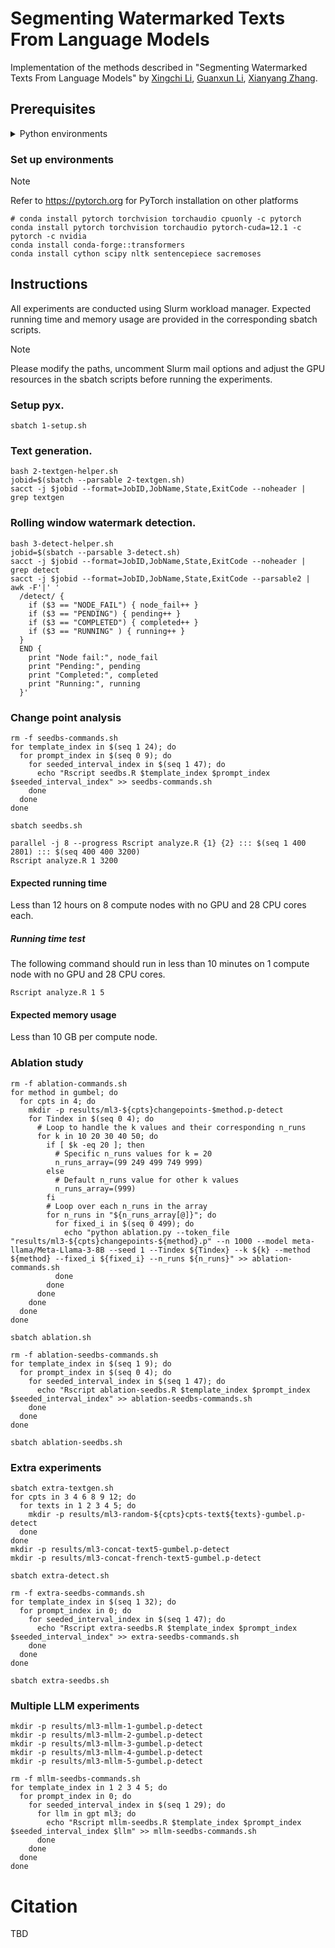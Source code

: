 # Segmenting Watermarked Texts From Language Models

Implementation of the methods described in "Segmenting Watermarked Texts From Language Models" by [Xingchi Li](https://xingchi.li), [Guanxun Li](https://guanxun.li), [Xianyang Zhang](https://zhangxiany-tamu.github.io).

## Prerequisites

<details closed>
<summary>Python environments</summary>

-   Cython==3.0.10
-   datasets==2.19.1
-   huggingface_hub==0.23.0
-   nltk==3.8.1
-   numpy==1.26.4
-   sacremoses==0.0.53
-   scipy==1.13.0
-   sentencepiece==0.2.0
-   tokenizers==0.19.1
-   torch==2.3.0.post100
-   torchaudio==2.3.0
-   torchvision==0.18.0
-   tqdm==4.66.4
-   transformers==4.40.2

</details>

### Set up environments

> [!NOTE]
> Refer to https://pytorch.org for PyTorch installation on other platforms

```shell
# conda install pytorch torchvision torchaudio cpuonly -c pytorch
conda install pytorch torchvision torchaudio pytorch-cuda=12.1 -c pytorch -c nvidia
conda install conda-forge::transformers
conda install cython scipy nltk sentencepiece sacremoses
```

## Instructions

All experiments are conducted using Slurm workload manager. Expected running
time and memory usage are provided in the corresponding sbatch scripts.

> [!NOTE]
> Please modify the paths, uncomment Slurm mail options and adjust the GPU
> resources in the sbatch scripts before running the experiments.

### Setup pyx.

```shell
sbatch 1-setup.sh
```

### Text generation.

```shell
bash 2-textgen-helper.sh
jobid=$(sbatch --parsable 2-textgen.sh)
sacct -j $jobid --format=JobID,JobName,State,ExitCode --noheader | grep textgen
```

### Rolling window watermark detection.

```shell
bash 3-detect-helper.sh
jobid=$(sbatch --parsable 3-detect.sh)
sacct -j $jobid --format=JobID,JobName,State,ExitCode --noheader | grep detect
sacct -j $jobid --format=JobID,JobName,State,ExitCode --parsable2 | awk -F'|' '
  /detect/ {
    if ($3 == "NODE_FAIL") { node_fail++ }
    if ($3 == "PENDING") { pending++ }
    if ($3 == "COMPLETED") { completed++ }
    if ($3 == "RUNNING" ) { running++ }
  }
  END {
    print "Node fail:", node_fail
    print "Pending:", pending
    print "Completed:", completed
    print "Running:", running
  }'
```

### Change point analysis

```shell
rm -f seedbs-commands.sh
for template_index in $(seq 1 24); do
  for prompt_index in $(seq 0 9); do
    for seeded_interval_index in $(seq 1 47); do
      echo "Rscript seedbs.R $template_index $prompt_index $seeded_interval_index" >> seedbs-commands.sh
    done
  done
done

sbatch seedbs.sh
```

```shell
parallel -j 8 --progress Rscript analyze.R {1} {2} ::: $(seq 1 400 2801) ::: $(seq 400 400 3200)
Rscript analyze.R 1 3200
```

#### Expected running time

Less than 12 hours on 8 compute nodes with no GPU and 28 CPU cores each.

##### Running time test

The following command should run in less than 10 minutes on 1 compute node
with no GPU and 28 CPU cores.

```shell
Rscript analyze.R 1 5
```

#### Expected memory usage

Less than 10 GB per compute node.

### Ablation study

```shell
rm -f ablation-commands.sh
for method in gumbel; do
  for cpts in 4; do
    mkdir -p results/ml3-${cpts}changepoints-$method.p-detect
    for Tindex in $(seq 0 4); do
      # Loop to handle the k values and their corresponding n_runs
      for k in 10 20 30 40 50; do
        if [ $k -eq 20 ]; then
          # Specific n_runs values for k = 20
          n_runs_array=(99 249 499 749 999)
        else
          # Default n_runs value for other k values
          n_runs_array=(999)
        fi
        # Loop over each n_runs in the array
        for n_runs in "${n_runs_array[@]}"; do
          for fixed_i in $(seq 0 499); do
            echo "python ablation.py --token_file "results/ml3-${cpts}changepoints-${method}.p" --n 1000 --model meta-llama/Meta-Llama-3-8B --seed 1 --Tindex ${Tindex} --k ${k} --method ${method} --fixed_i ${fixed_i} --n_runs ${n_runs}" >> ablation-commands.sh
          done
        done
      done
    done
  done
done

sbatch ablation.sh

rm -f ablation-seedbs-commands.sh
for template_index in $(seq 1 9); do
  for prompt_index in $(seq 0 4); do
    for seeded_interval_index in $(seq 1 47); do
      echo "Rscript ablation-seedbs.R $template_index $prompt_index $seeded_interval_index" >> ablation-seedbs-commands.sh
    done
  done
done

sbatch ablation-seedbs.sh
```

### Extra experiments

```shell
sbatch extra-textgen.sh
for cpts in 3 4 6 8 9 12; do
  for texts in 1 2 3 4 5; do
    mkdir -p results/ml3-random-${cpts}cpts-text${texts}-gumbel.p-detect
  done
done
mkdir -p results/ml3-concat-text5-gumbel.p-detect
mkdir -p results/ml3-concat-french-text5-gumbel.p-detect

sbatch extra-detect.sh

rm -f extra-seedbs-commands.sh
for template_index in $(seq 1 32); do
  for prompt_index in 0; do
    for seeded_interval_index in $(seq 1 47); do
      echo "Rscript extra-seedbs.R $template_index $prompt_index $seeded_interval_index" >> extra-seedbs-commands.sh
    done
  done
done

sbatch extra-seedbs.sh
```

### Multiple LLM experiments

```shell
mkdir -p results/ml3-mllm-1-gumbel.p-detect
mkdir -p results/ml3-mllm-2-gumbel.p-detect
mkdir -p results/ml3-mllm-3-gumbel.p-detect
mkdir -p results/ml3-mllm-4-gumbel.p-detect
mkdir -p results/ml3-mllm-5-gumbel.p-detect

rm -f mllm-seedbs-commands.sh
for template_index in 1 2 3 4 5; do
  for prompt_index in 0; do
    for seeded_interval_index in $(seq 1 29); do
      for llm in gpt ml3; do
        echo "Rscript mllm-seedbs.R $template_index $prompt_index $seeded_interval_index $llm" >> mllm-seedbs-commands.sh
      done
    done
  done
done
```

# Citation

TBD
